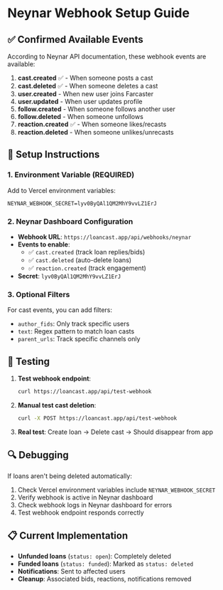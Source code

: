 # Neynar Webhook Setup Guide

## ✅ Confirmed Available Events

According to Neynar API documentation, these webhook events are available:

1. **cast.created** ✅ - When someone posts a cast
2. **cast.deleted** ✅ - When someone deletes a cast 
3. **user.created** - When new user joins Farcaster
4. **user.updated** - When user updates profile
5. **follow.created** - When someone follows another user
6. **follow.deleted** - When someone unfollows 
7. **reaction.created** ✅ - When someone likes/recasts
8. **reaction.deleted** - When someone unlikes/unrecasts

## 🔧 Setup Instructions

### 1. Environment Variable (REQUIRED)
Add to Vercel environment variables:
```
NEYNAR_WEBHOOK_SECRET=lyv0ByQAl1QM2MhY9vvLZ1ErJ
```

### 2. Neynar Dashboard Configuration
- **Webhook URL**: `https://loancast.app/api/webhooks/neynar`
- **Events to enable**:
  - ✅ `cast.created` (track loan replies/bids)
  - ✅ `cast.deleted` (auto-delete loans) 
  - ✅ `reaction.created` (track engagement)
- **Secret**: `lyv0ByQAl1QM2MhY9vvLZ1ErJ`

### 3. Optional Filters
For cast events, you can add filters:
- `author_fids`: Only track specific users
- `text`: Regex pattern to match loan casts
- `parent_urls`: Track specific channels only

## 🧪 Testing

1. **Test webhook endpoint**: 
   ```bash
   curl https://loancast.app/api/test-webhook
   ```

2. **Manual test cast deletion**:
   ```bash
   curl -X POST https://loancast.app/api/test-webhook
   ```

3. **Real test**: Create loan → Delete cast → Should disappear from app

## 🔍 Debugging

If loans aren't being deleted automatically:

1. Check Vercel environment variables include `NEYNAR_WEBHOOK_SECRET`
2. Verify webhook is active in Neynar dashboard 
3. Check webhook logs in Neynar dashboard for errors
4. Test webhook endpoint responds correctly

## 📋 Current Implementation

- **Unfunded loans** (`status: open`): Completely deleted
- **Funded loans** (`status: funded`): Marked as `status: deleted` 
- **Notifications**: Sent to affected users
- **Cleanup**: Associated bids, reactions, notifications removed